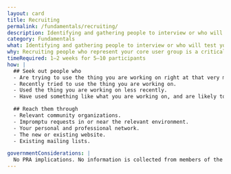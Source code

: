 ```yaml
---
layout: card
title: Recruiting
permalink: /fundamentals/recruiting/
description: Identifying and gathering people to interview or who will test your product.
category: Fundamentals
what: Identifying and gathering people to interview or who will test your product.
why: Recruiting people who represent your core user group is a critical and oft-overlooked part of research. Time spent with the right people using the wrong methods is better than time spent with people who aren’t your core users while using the right methods.
timeRequired: 1–2 weeks for 5–10 participants
how: |
  ## Seek out people who
  - Are trying to use the thing you are working on right at that very moment.
  - Recently tried to use the thing you are working on.
  - Used the thing you are working on less recently.
  - Have used something like what you are working on, and are likely to use what you are working on.  

  ## Reach them through
  - Relevant community organizations.
  - Impromptu requests in or near the relevant environment.
  - Your personal and professional network.
  - The new or existing website.
  - Existing mailing lists.

governmentConsiderations: |
  No PRA implications. No information is collected from members of the public.
---
```


<!-- nonPrintablecontent:
  <h1>Additional resources</h1>
  <ul>
  <li><a href="/assets/downloads/ConsentForm.docx">GSA's informed consent form</a>, which offers Anti-Deficiency Act-compliant language.</li>
  </ul>
 -->
